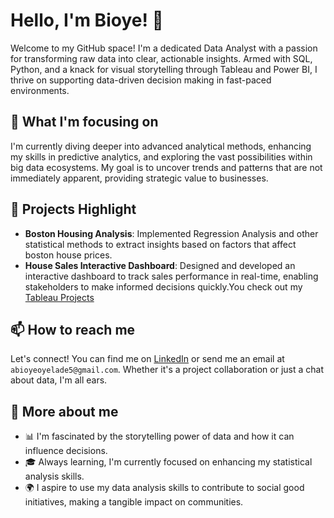 # Hello, I'm Bioye! 👋

Welcome to my GitHub space! I'm a dedicated Data Analyst with a passion for transforming raw data into clear, actionable insights. Armed with SQL, Python, and a knack for visual storytelling through Tableau and Power BI, I thrive on supporting data-driven decision making in fast-paced environments.

## 🌱 What I'm focusing on

I'm currently diving deeper into advanced analytical methods, enhancing my skills in predictive analytics, and exploring the vast possibilities within big data ecosystems. My goal is to uncover trends and patterns that are not immediately apparent, providing strategic value to businesses.

## 🔭 Projects Highlight

- **Boston Housing Analysis**: Implemented Regression Analysis and other statistical methods to extract insights based on factors that affect boston house prices. 
- **House Sales Interactive Dashboard**: Designed and developed an interactive dashboard to track sales performance in real-time, enabling stakeholders to make informed decisions quickly.You check out my [Tableau Projects](https://public.tableau.com/app/profile/abioye.oyelade/vizzes)

## 📫 How to reach me

Let's connect! You can find me on [LinkedIn](https://www.linkedin.com/in/david-oyelade-6b1a37248/) or send me an email at `abioyeoyelade5@gmail.com`. Whether it's a project collaboration or just a chat about data, I'm all ears.

## 💬 More about me

- 📊 I'm fascinated by the storytelling power of data and how it can influence decisions.
- 🎓 Always learning, I'm currently focused on enhancing my statistical analysis skills.
- 🌍 I aspire to use my data analysis skills to contribute to social good initiatives, making a tangible impact on communities.

